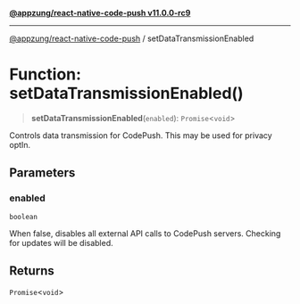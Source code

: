 [**@appzung/react-native-code-push v11.0.0-rc9**](../README.md)

---

[@appzung/react-native-code-push](../README.md) / setDataTransmissionEnabled

# Function: setDataTransmissionEnabled()

> **setDataTransmissionEnabled**(`enabled`): `Promise`\<`void`\>

Controls data transmission for CodePush. This may be used for privacy optIn.

## Parameters

### enabled

`boolean`

When false, disables all external API calls to CodePush servers. Checking for updates will be disabled.

## Returns

`Promise`\<`void`\>
